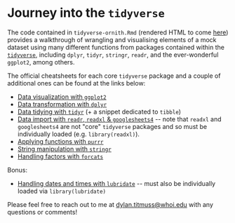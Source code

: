 # Journey into the `tidyverse`

The code contained in `tidyverse-ornith.Rmd` (rendered HTML to come [here]()) provides a walkthrough of wrangling and visualising elements of a mock dataset using many different functions from packages contained within the [`tidyverse`](https://www.tidyverse.org/packages/), including `dplyr`, `tidyr`, `stringr`, `readr`, and the ever-wonderful `ggplot2`, among others.

The official cheatsheets for each core `tidyverse` package and a couple of additional ones can be found at the links below:
* [Data visualization with `ggplot2`](https://rstudio.github.io/cheatsheets/data-visualization.pdf)
* [Data transformation with `dplyr`](https://rstudio.github.io/cheatsheets/data-transformation.pdf)
* [Data tidying with `tidyr`](https://rstudio.github.io/cheatsheets/tidyr.pdf) (+ a snippet dedicated to `tibble`)
* [Data import with `readr`, `readxl` & `googlesheets4`](https://rstudio.github.io/cheatsheets/data-import.pdf) -- note that `readxl` and `googlesheets4` are not "core" `tidyverse` packages and so must be individually loaded (e.g. `library(readxl)`).
* [Applying functions with `purrr`](https://rstudio.github.io/cheatsheets/purrr.pdf)
* [String manipulation with `stringr`](https://rstudio.github.io/cheatsheets/strings.pdf)
* [Handling factors with `forcats`](https://rstudio.github.io/cheatsheets/factors.pdf)

Bonus:
* [Handling dates and times with `lubridate`](https://rstudio.github.io/cheatsheets/lubridate.pdf) -- must also be individually loaded via `library(lubridate)`

Please feel free to reach out to me at dylan.titmuss@whoi.edu with any questions or comments!
